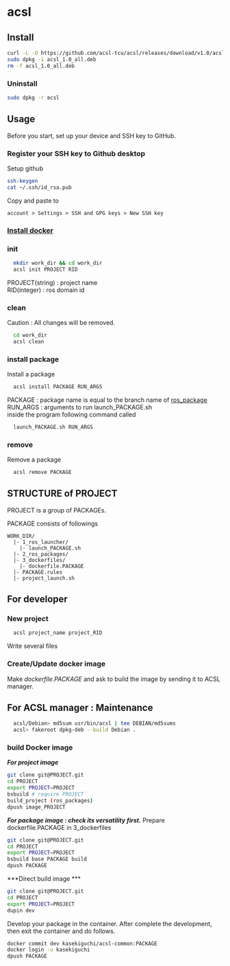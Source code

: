 # acsl


## Install 

```bash
curl -L -O https://github.com/acsl-tcu/acsl/releases/download/v1.0/acsl_1.0_all.deb
sudo dpkg -i acsl_1.0_all.deb
rm -f acsl_1.0_all.deb
```

### Uninstall 
```bash
sudo dpkg -r acsl
```

## Usage

Before you start, set up your device and SSH key to GitHub. 

### Register your SSH key to Github desktop
Setup github
```bash
ssh-keygen
cat ~/.ssh/id_rsa.pub
```
Copy and paste to <br>
```
account > Settings > SSH and GPG keys > New SSH key
```

### [Install docker](https://github.com/acsl-tcu/ros2?tab=readme-ov-file#setup)
  
### init
```bash
  mkdir work_dir && cd work_dir 
  acsl init PROJECT RID
```
PROJECT(string) : project name<br />
RID(integer) : ros domain id

### clean

Caution : All changes will be removed.
```bash
  cd work_dir
  acsl clean
```

### install package
Install a package
```bash
  acsl install PACKAGE RUN_ARGS
```
PACKAGE : package name is equal to the branch name of [ros_package](https://github.com/acsl-tcu/ros_package)<br />
RUN_ARGS : arguments to run launch_PACKAGE.sh<br />
inside the program following command called
```bash
  launch_PACKAGE.sh RUN_ARGS
```
### remove
Remove a package
```bash
  acsl remove PACKAGE
```

## STRUCTURE of PROJECT
PROJECT is a group of PACKAGEs.

PACKAGE consists of followings
```
WORK_DIR/
  |- 1_ros_launcher/
    |- launch_PACKAGE.sh
  |- 2_ros_packages/
  |- 3_dockerfiles/
    |- dockerfile.PACKAGE
  |- PACKAGE.rules
  |- project_launch.sh
```

## For developer

### New project
```bash
  acsl project_name project_RID
```
Write several files

### Create/Update docker image
Make *dockerfile.PACKAGE* and ask to build the image by sending it to ACSL manager.

## For ACSL manager : Maintenance
```bash
  acsl/Debian> md5sum usr/bin/acsl | tee DEBIAN/md5sums
  acsl> fakeroot dpkg-deb --build Debian .
```

### build Docker image
***For project image***
```bash
git clone git@PROJECT.git
cd PROJECT
export PROJECT=PROJECT
bsbuild # require PROJECT 
build_project (ros_packages)
dpush image_PROJECT
```

***For package image : check its versatility first.***
Prepare dockerfile.PACKAGE in 3_dockerfiles

```bash
git clone git@PROJECT.git
cd PROJECT
export PROJECT=PROJECT
bsbuild base PACKAGE build
dpush PACKAGE
```

***Direct build image ***

```bash
git clone git@PROJECT.git
cd PROJECT
export PROJECT=PROJECT
dupin dev
```

Develop your package in the container.
After complete the development, then exit the container and do follows.

```bash
docker commit dev kasekiguchi/acsl-common:PACKAGE
docker login -u kasekiguchi
dpush PACKAGE
```